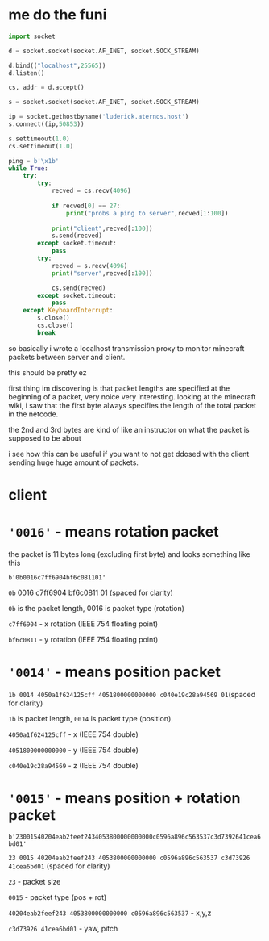 # me do the funi 

```py
import socket

d = socket.socket(socket.AF_INET, socket.SOCK_STREAM)

d.bind(("localhost",25565))
d.listen()

cs, addr = d.accept()

s = socket.socket(socket.AF_INET, socket.SOCK_STREAM)

ip = socket.gethostbyname('luderick.aternos.host')
s.connect((ip,50853))

s.settimeout(1.0)
cs.settimeout(1.0)

ping = b'\x1b'
while True:
    try:
        try:
            recved = cs.recv(4096)
            
            if recved[0] == 27:
                print("probs a ping to server",recved[1:100])
                
            print("client",recved[:100])
            s.send(recved)
        except socket.timeout:
            pass
        try:
            recved = s.recv(4096)
            print("server",recved[:100])

            cs.send(recved)
        except socket.timeout:
            pass
    except KeyboardInterrupt:
        s.close()
        cs.close()
        break
```
so basically i wrote a localhost transmission proxy to monitor minecraft packets between server and client.


this should be pretty ez 


first thing im discovering is that packet lengths are specified at the beginning of a packet, very noice very interesting. looking at the minecraft wiki, i saw that the first byte always specifies the length of the total packet in the netcode.

the 2nd and 3rd bytes are kind of like an instructor on what the packet is supposed to be about

i see how this can be useful if you want to not get ddosed with the client sending huge huge amount of packets.

# client 
# `'0016'` - means rotation packet

the packet is 11 bytes long (excluding first byte) and looks something like this

`b'0b0016c7ff6904bf6c081101'`

`0b` 0016 c7ff6904 bf6c0811 01 (spaced for clarity)

`0b` is the packet length, 0016 is packet type (rotation)

`c7ff6904` - x rotation (IEEE 754 floating point)

`bf6c0811` - y rotation (IEEE 754 floating point)

# `'0014'` - means position packet

`1b 0014 4050a1f624125cff 4051800000000000 c040e19c28a94569 01`(spaced for clarity)

`1b` is packet length, `0014` is packet type (position).

`4050a1f624125cff` - x (IEEE 754 double)

`4051800000000000` - y (IEEE 754 double)

`c040e19c28a94569` - z (IEEE 754 double)

# `'0015'` - means position + rotation packet

`b'23001540204eab2feef2434053800000000000c0596a896c563537c3d7392641cea6bd01'`

`23 0015 40204eab2feef243 4053800000000000 c0596a896c563537 c3d73926 41cea6bd01` (spaced for clarity)

`23` - packet size

`0015` - packet type (pos + rot)


`40204eab2feef243 4053800000000000 c0596a896c563537` - x,y,z

`c3d73926 41cea6bd01` - yaw, pitch





